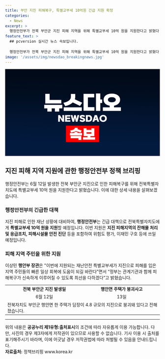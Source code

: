 ```yaml
---
title: 부안 지진 피해복구, 특별교부세 10억원 긴급 지원 확정
categories:
  - News
excerpt: >
  행정안전부가 전북 부안군 지진 피해 지역을 위해 특별교부세 10억 원을 지원한다고 밝혔다. 이 지원은 잔해물 처리, 응급조치, 피해시설물 안전 진단, 이재민 구호 등에 사용될 예정이다. 장관은 "이 지원이 지역 주민들의 빠른 회복에 도움이 되길 바란다"며 "피해복구가 신속하게 이루어질 수 있도록 최선을 다하겠다"고 말했다. (자료출처=정책브리핑 www.korea.kr)
feature_text: >
  ## pcversion 실시간 뉴스 속보입니다.

  행정안전부가 전북 부안군 지진 피해 지역을 위해 특별교부세 10억 원을 지원한다고 밝혔다. 이 지원은 잔해물 처리, 응급조치, 피해시설물 안전 진단, 이재민 구호 등에 사용될 예정이다. 장관은 "이 지원이 지역 주민들의 빠른 회복에 도움이 되길 바란다"며 "피해복구가 신속하게 이루어질 수 있도록 최선을 다하겠다"고 말했다. (자료출처=정책브리핑 www.korea.kr)
image: '/assets/img/newsdao_breakingnews.jpg'
---
```


<p><img src="/assets/img/newsdao_breakingnews.jpg" alt="pcversion 속보" /></p>

<h2 data-ke-size="size26">지진 피해 지역 지원에 관한 행정안전부 정책 브리핑</h2>

<p data-ke-size="size16">행정안전부는 6월 12일 발생한 전북 부안군 지진으로 인한 피해복구를 위해 전북특별자치도에 특별교부세 10억 원을 지원한다고 밝혔습니다. 이에 대한 상세 내용을 살펴보겠습니다.</p>

<h3>행정안전부의 긴급한 대책</h3>

<p data-ke-size="size16">지진 피해로 인한 재난 상황에 대비하여, <b>행정안전부</b>는 긴급 대책으로 전북특별자치도에게 <b>특별교부세 10억 원을 지원</b>할 예정입니다. 이번 지원은 <b>지진 피해지역의 잔해물 처리 및 응급조치, 피해시설물 안전 진단</b> 등을 포함하여 위험도 평가, 이재민 구호 등에 쓰일 예정입니다.</p>

<h3>피해 지역 주민을 위한 지원</h3>

<p data-ke-size="size16">이상민 <b>행안부 장관</b>은 "이번에 지원되는 재난안전 특별교부세가 지진으로 피해를 입은 지역 주민들의 빠른 일상 회복에 도움이 되길 바란다"면서 “정부는 관계기관과 함께 피해복구가 신속하게 이루어질 수 있도록 최선을 다하겠다”고 밝혔습니다.</p>

<table>
    <tr>
        <td style="text-align: center; height: 17px;"><b>전북 부안군 지진 발생일</b></td>
        <td style="text-align: center; height: 17px;"><b>행안면 주택가 붕괴사고</b></td>
    </tr>
    <tr>
        <td style="text-align: center; height: 17px;">6월 12일</td>
        <td style="text-align: center; height: 17px;">13일</td>
    </tr>
    <tr>
        <td colspan="2">전북자치도 부안군 행안면 한 주택가 담장이 4.8 규모의 지진으로 붕괴돼 있다고 전해졌습니다.</td>
    </tr>
</table>

<hr>

<p data-ke-size="size16">위의 내용은 <b>공공누리 제1유형:출처표시</b>의 조건에 따라 자유롭게 이용 가능합니다. 다만, 사진의 경우 제3자에게 저작권이 있으므로 사용할 수 없습니다. 기사 이용 시 출처를 표기해주시기 바라며, 이에 어긋날 경우 저작권법에 따라 처벌될 수 있음을 안내드립니다.<br> <b>자료출처:</b> 정책브리핑 www.korea.kr</p>

